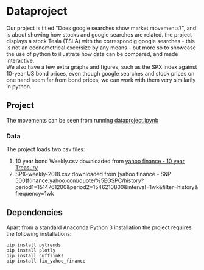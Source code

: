 # Dataproject

Our project is titled "Does google searches show market movements?", and is about showing how stocks and google searches are related. the project displays a stock Tesla (TSLA) with the correspondig google searches - this is not an econometrical excersize by any means - but more so to showcase the use of python to illustrate how data can be compared, and made interactive.  
We also have a few extra graphs and figures, such as the SPX index against 10-year US bond prices, even though google searches and stock prices on one hand seem far from bond prices, we can work with them very similarily in python.
## Project
The movements can be seen from running [dataproject.ipynb](https://github.com/NumEconCopenhagen/projects-2019-mk/blob/master/dataproject/dataproject/Dataproject.ipynb)
### Data
The project loads two csv files:

1. 10 year bond Weekly.csv downloaded from [yahoo finance - 10 year Treasury](finance.yahoo.com/quote/%5ETNX/history?period1=1514761200&period2=1546210800&interval=1wk&filter=history&frequency=1wk)
2. SPX-weekly-2018.csv downloaded from [yahoo finance - S&P 500]f(inance.yahoo.com/quote/%5EGSPC/history?period1=1514761200&period2=1546210800&interval=1wk&filter=history&frequency=1wk

## Dependencies
Apart from a standard Anaconda Python 3 installation the project requires the following installations:
```
pip install pytrends
pip install plotly
pip install cufflinks
pip install fix_yahoo_finance
```


